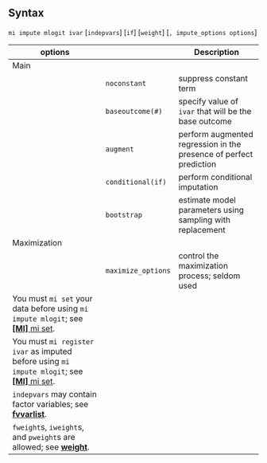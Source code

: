 ## Syntax

`mi impute mlogit ivar` \[`indepvars`\] \[`if`\] \[`weight`\]
\[`, impute_options options`\]

| options                                                                                                                                                                            |                    | Description                                                        |
|------------------------------------------------------------------------------------------------------------------------------------------------------------------------------------|--------------------|--------------------------------------------------------------------|
| Main                                                                                                                                                                               |                    |                                                                    |
|                                                                                                                                                                                    | `noconstant`       | suppress constant term                                             |
|                                                                                                                                                                                    | `baseoutcome(#)`   | specify value of `ivar` that will be the base outcome              |
|                                                                                                                                                                                    | `augment`          | perform augmented regression in the presence of perfect prediction |
|                                                                                                                                                                                    | `conditional(if)`  | perform conditional imputation                                     |
|                                                                                                                                                                                    | `bootstrap`        | estimate model parameters using sampling with replacement          |
| Maximization                                                                                                                                                                       |                    |                                                                    |
|                                                                                                                                                                                    | `maximize_options` | control the maximization process; seldom used                      |
| You must `mi set` your data before using `mi impute mlogit`; see [<strong>[MI]</strong> mi set](http://www.stata.com/help.cgi?mi_set).              |                    |                                                                    |
| You must `mi register ivar` as imputed before using `mi impute mlogit`; see [<strong>[MI]</strong> mi set](http://www.stata.com/help.cgi?mi_set). |                    |                                                                    |
| `indepvars` may contain factor variables; see [<strong>fvvarlist</strong>](http://www.stata.com/help.cgi?fvvarlist).                                    |                    |                                                                    |
| `fweight`s, `iweight`s, and `pweight`s are allowed; see [<strong>weight</strong>](http://www.stata.com/help.cgi?weight).                                |                    |                                                                    |
